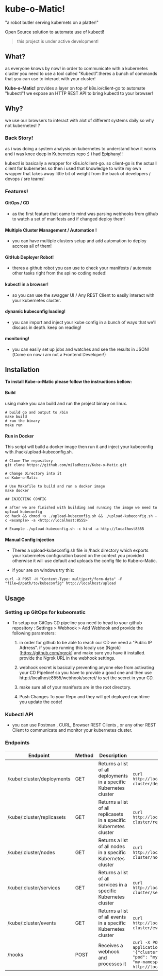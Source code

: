 # kube-o-Matic!

"a robot butler serving kubernets on a platter!"

Open Source solution to automate use of kubectl!

> this project is under active development!

## What?
as everyone knows by now! in order to communicate with a kubernetes cluster you need to use a tool called "Kubectl".theres a bunch of commands that you can use to interact with your cluster!

**Kube-o-Matic!** provides a layer on top of k8s.io/client-go to automate "kubectl"!
we expose an HTTP REST API to bring kubectl to your browser!


## Why?
we use our browsers to interact with alot of different systems daily so why not kubernetes! ?

### Back Story!
as i was doing a system analysis on kubernetes to understand how it works and i was knee deep in Kubernetes repo :) i had Epiphany!!

kubectl is basically a wrapper for k8s.io/client-go. so client-go is the actuall client for kubernetes so then i used that knowledge to write my own wrapper that takes away little bit of weight from the back of developers / devops / sre teams!

### Features!

#### GitOps / CD
- as the first feature that came to mind was parsing webhooks from github to watch a set of manifests and if changed deploy them!

#### Multiple Cluster Management / Automation !
- you can have multiple clusters setup and add automation to deploy accross all of them!

#### GitHub Deployer Robot!
- theres a github robot you can use to check your manifests / automate other tasks right from the api no coding neded!

#### kubectl in a browser!
- so you can use the swagger UI / Any REST Client to easily interact with your kubernetes cluster.

#### dynamic kubeconfig loading!
- you can import and inject your kube config in a bunch of ways that we'll discuss in depth. keep on reading!

#### monitoring!
- you can easily set up jobs and watches and see the results in JSON!(Come on now i am not a Frontend Developer!)

## Installation

**To install Kube-o-Matic please follow the instructions bellow:**

#### Build
using make you can build and run the project binary on linux.
```shell
# build go and output to /bin
make build
# run the binary
make run
```

#### Run in Docker

This script will build a docker image then run it and inject your kubeconfig with /hack/upload-kubeconfig.sh.

```shell
# Clone The repository
git clone https://github.com/miladhzzzz/Kube-o-Matic.git

# Change Directory into it
cd Kube-o-Matic

# Use Makefile to build and run a docker image
make docker

## INJECTING CONFIG

# after we are finished with building and running the image we need to upload kubeconfig
cd hack && chmod +x ./upload-kubeconfig.sh && ./upload-kubeconfig.sh -c <example> -a <http://localhost:8555>

# Example ./upload-kubeconfig.sh -c kind -a http://localhost8555

```

#### Manual Config injection

- Theres a upload-kubeconfig.sh file in /hack directory which exports your kubernetes configuration based on the context you provided otherwise it will use default and uploads the config file to Kube-o-Matic.

- if your are on windows try this:
```shell
curl -X POST -H "Content-Type: multipart/form-data" -F "file=@/path/to/kubeconfig" http://localhost/upload
```

## Usage

### Setting up GitOps for kubeomatic
- To setup our GitOps CD pipeline you need to head to your github repository : Settings > Webhook > Add Webhook and provide the following parameters:
    1. in order for github to be able to reach our CD we need a "Public IP Adrress". if you are running this localy use (Ngrok)[https://github.com/ngrok] and make sure you have it installed. provide the Ngrok URL in the webhook settings.

    2. webhook secret is basically preventing anyone else from activating your CD Pipeline! so you have to provide a good one and then use http://localhost:8555/webhook/secret/<YOUR SECRET HERE> to set the secret in your CD.

    3. make sure all of your manifests are in the root directory.

    4. Push Changes To your Repo and they will get deployed eachtime you update the code!

### Kubectl API

- you can use Postman , CURL, Browser REST Clients , or any other REST Client to communicate and monitor your kubernetes cluster.

### Endpoints

| Endpoint | Method | Description | Example |
| --- | --- | --- | --- |
| /kube/:cluster/deployments | GET | Returns a list of all deployments in a specific Kubernetes cluster | `curl http://localhost:8555/kube/my-cluster/deployments` |
| /kube/:cluster/replicasets | GET | Returns a list of all replicasets in a specific Kubernetes cluster | `curl http://localhost:8555/kube/my-cluster/replicasets` |
| /kube/:cluster/nodes | GET | Returns a list of all nodes in a specific Kubernetes cluster | `curl http://localhost:8555/kube/my-cluster/nodes` |
| /kube/:cluster/services | GET | Returns a list of all services in a specific Kubernetes cluster | `curl http://localhost:8555/kube/my-cluster/services` |
| /kube/:cluster/events | GET | Returns a list of all events in a specific Kubernetes cluster | `curl http://localhost:8555/kube/my-cluster/events` |
| /hooks | POST | Receives a webhook and processes it | `curl -X POST -H "Content-Type: application/json" -d '{"cluster": "my-cluster", "pod": "my-pod", "namespace": "my-namespace"}' http://localhost:8555/hooks` |